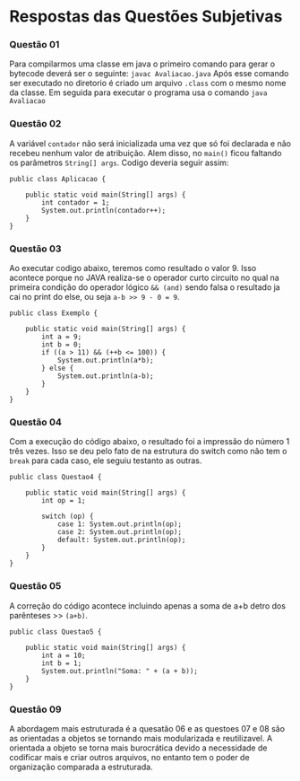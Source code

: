 # Respostas das Questões Subjetivas


### Questão 01

Para compilarmos uma classe em java o primeiro comando para gerar o bytecode deverá ser o seguinte: `javac Avaliacao.java`
Após esse comando ser executado no diretorio é criado um arquivo `.class` com o mesmo nome da classe.
Em seguida para executar o programa usa o comando `java Avaliacao` 

### Questão 02

A variável `contador` não será inicializada uma vez que só foi declarada e não recebeu nenhum valor de atribuição. Alem disso, no `main()` ficou faltando os parâmetros `String[] args`.
Codigo deveria seguir assim:

```
public class Aplicacao {

	public static void main(String[] args) {
		int contador = 1;	
		System.out.println(contador++);
	}
}
```

### Questão 03

Ao executar codigo abaixo, teremos como resultado o valor 9. Isso acontece porque no JAVA realiza-se o operador curto circuito no qual na primeira condição do operador lógico `&& (and)` sendo falsa o resultado ja cai no print do else, ou seja `a-b >> 9 - 0 = 9`.

```
public class Exemplo {

	public static void main(String[] args) {
		int a = 9;
		int b = 0;
		if ((a > 11) && (++b <= 100)) {
			System.out.println(a*b);
		} else {
			System.out.println(a-b);
		}
	}
}
```

### Questão 04

Com a execução do código abaixo, o resultado foi a impressão do número 1 três vezes. Isso se deu pelo fato de na estrutura do switch como não tem o `break` para cada caso, ele seguiu testanto as outras.

```
public class Questao4 {

	public static void main(String[] args) {
		int op = 1;
		
		switch (op) {
			case 1: System.out.println(op);
			case 2: System.out.println(op);
			default: System.out.println(op);
		}
	}
}
```

### Questão 05

A correção do código acontece incluindo apenas a soma de a+b detro dos parênteses >> `(a+b)`.

```
public class Questao5 {

	public static void main(String[] args) {
		int a = 10;
		int b = 1;
		System.out.println("Soma: " + (a + b));
	}
}
```

### Questão 09

A abordagem mais estruturada é a quesatão 06 e as questoes 07 e 08 são as orientadas a objetos se  tornando mais modularizada e reutilizavel. A orientada a objeto se torna mais burocrática devido a necessidade de codificar mais e criar outros arquivos, no entanto tem o poder de organização comparada a estruturada.
